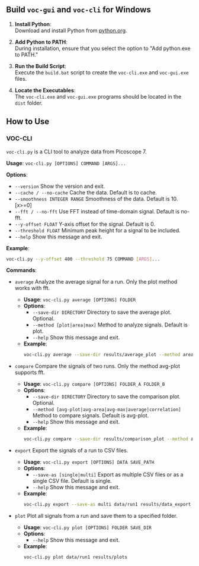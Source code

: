 ## Build `voc-gui` and `voc-cli` for Windows

1. **Install Python**:  
   Download and install Python from [python.org](https://www.python.org/).

2. **Add Python to PATH**:  
   During installation, ensure that you select the option to "Add python.exe to PATH."

3. **Run the Build Script**:  
   Execute the `build.bat` script to create the `voc-cli.exe` and `voc-gui.exe` files.

4. **Locate the Executables**:  
   The `voc-cli.exe` and `voc-gui.exe` programs should be located in the `dist` folder.

## How to Use

### VOC-CLI

`voc-cli.py` is a CLI tool to analyze data from Picoscope 7.

**Usage**: `voc-cli.py [OPTIONS] COMMAND [ARGS]...`

**Options**:
- `--version`                   Show the version and exit.
- `--cache / --no-cache`        Cache the data. Default is to cache.
- `--smoothness INTEGER RANGE`  Smoothness of the data. Default is 10.  [x>=0]
- `--fft / --no-fft`            Use FFT instead of time-domain signal. Default is no-fft.
- `--y-offset FLOAT`            Y-axis offset for the signal. Default is 0.
- `--threshold FLOAT`           Minimum peak height for a signal to be included.
- `--help`                      Show this message and exit.

**Example**:
   ```bash
   voc-cli.py --y-offset 400 --threshold 75 COMMAND [ARGS]...
   ```

**Commands**:
- `average`  Analyze the average signal for a run. Only the plot method works with fft.
  - **Usage**: `voc-cli.py average [OPTIONS] FOLDER`
  - **Options**:
    - `--save-dir DIRECTORY`      Directory to save the average plot. Optional.
    - `--method [plot|area|max]`  Method to analyze signals. Default is plot.
    - `--help`                    Show this message and exit.
  - **Example**:
    ```bash
    voc-cli.py average --save-dir results/average_plot --method area data/run1
    ```

- `compare`  Compare the signals of two runs. Only the method avg-plot supports fft.
  - **Usage**: `voc-cli.py compare [OPTIONS] FOLDER_A FOLDER_B`
  - **Options**:
    - `--save-dir DIRECTORY`            Directory to save the comparison plot. Optional.
    - `--method [avg-plot|avg-area|avg-max|average|correlation]`  Method to compare signals. Default is avg-plot.
    - `--help`                          Show this message and exit.
  - **Example**:
    ```bash
    voc-cli.py compare --save-dir results/comparison_plot --method avg-area data/run1 data/run2
    ```

- `export`   Export the signals of a run to CSV files.
  - **Usage**: `voc-cli.py export [OPTIONS] DATA SAVE_PATH`
  - **Options**:
    - `--save-as [single|multi]`  Export as multiple CSV files or as a single CSV file. Default is single.
    - `--help`                    Show this message and exit.
  - **Example**:
    ```bash
    voc-cli.py export --save-as multi data/run1 results/data_export
    ```

- `plot`     Plot all signals from a run and save them to a specified folder.
  - **Usage**: `voc-cli.py plot [OPTIONS] FOLDER SAVE_DIR`
  - **Options**:
    - `--help`  Show this message and exit.
  - **Example**:
    ```bash
    voc-cli.py plot data/run1 results/plots
    ```
